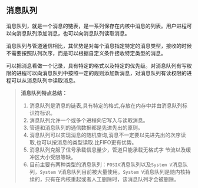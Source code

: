 ## 消息队列

消息队列，就是一个消息的链表，是一系列保存在内核中消息的列表。用户进程可以向消息队列添加消息，也可以向消息队列读取消息。

消息队列与管道通信相比，其优势是对每个消息指定特定的消息类型，接收的时候不需要按照队列次序，而是可以根据自定义条件接收特定类型的消息。

可以把消息看做一个记录，具有特定的格式以及特定的优先级。对消息队列有写权限的进程可以向消息队列中按照一定的规则添加新消息，对消息队列有读权限的进程可以从消息队列中读取消息。

> **消息队列特点总结：**
>
> 1. 消息队列是消息的链表,具有特定的格式,存放在内存中并由消息队列标识符标识。
> 2. 消息队列允许一个或多个进程向它写入与读取消息。
> 3. 管道和消息队列的通信数据都是先进先出的原则。
> 4. 消息队列可以实现消息的随机查询,消息不一定要以先进先出的次序读取,也可以按消息的类型读取.比FIFO更有优势。
> 5. 消息队列克服了信号承载信息量少，管道只能承载无格式字 节流以及缓冲区大小受限等缺。
> 6. 目前主要有两种类型的消息队列：`POSIX`消息队列以及`System V`消息队列，`System V`消息队列目前被大量使用。`System V`消息队列是随内核持续的，只有在内核重起或者人工删除时，该消息队列才会被删除。
